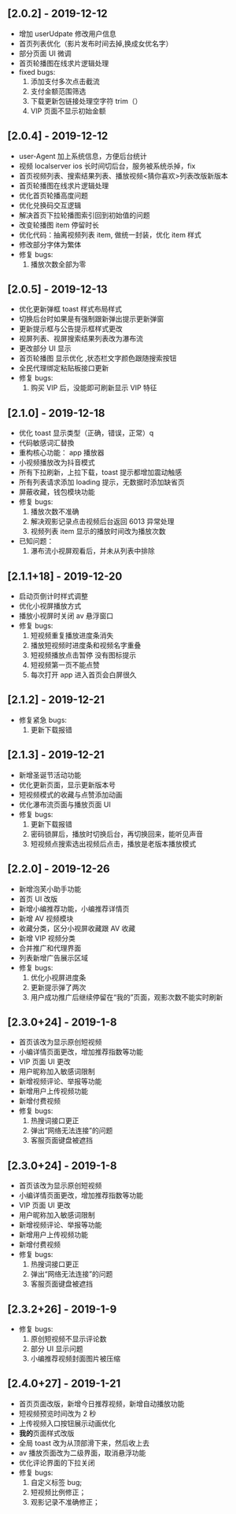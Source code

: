 ## [2.0.2] - 2019-12-12

-   增加 userUdpate 修改用户信息
-   首页列表优化（影片发布时间去掉,换成女优名字）
-   部分页面 UI 微调
-   首页轮播图在线求片逻辑处理
-   fixed bugs:
    1. 添加支付多次点击截流
    2. 支付金额范围筛选
    3. 下载更新包链接处理空字符 trim（）
    4. VIP 页面不显示初始金额

## [2.0.4] - 2019-12-12

-   user-Agent 加上系统信息，方便后台统计
-   视频 localserver ios 长时间切后台，服务被系统杀掉，fix
-   首页视频列表、搜索结果列表、播放视频<猜你喜欢>列表改版新版本
-   首页轮播图在线求片逻辑处理
-   优化首页轮播高度问题
-   优化兑换码交互逻辑
-   解决首页下拉轮播图索引回到初始值的问题
-   改变轮播图 item 停留时长
-   优化代码：抽离视频列表 item, 做统一封装，优化 item 样式
-   修改部分字体为繁体
-   修复 bugs:
    1. 播放次数全部为零

## [2.0.5] - 2019-12-13

-   优化更新弹框 toast 样式布局样式
-   切换后台时如果是有强制跟新弹出提示更新弹窗
-   更新提示框与公告提示框样式更改
-   视屏列表、视屏搜索结果列表改为瀑布流
-   更改部分 UI 显示
-   首页轮播图 显示优化 ,状态栏文字颜色跟随搜索按钮
-   全民代理绑定粘贴板接口更新
-   修复 bugs:
    1. 购买 VIP 后，没能即可刷新显示 VIP 特征

## [2.1.0] - 2019-12-18

-   优化 toast 显示类型（正确，错误，正常）q
-   代码敏感词汇替換
-   重构核心功能： app 播放器
-   小视频播放改为抖音模式
-   所有下拉刷新，上拉下载，toast 提示都增加震动触感
-   所有列表请求添加 loading 提示，无数据时添加缺省页
-   屏蔽收藏，钱包模块功能
-   修复 bugs:
    1. 播放次数不准确
    2. 解决观影记录点击视频后台返回 6013 异常处理
    3. 视频列表 item 显示的播放时间改为播放次数
-   已知问题：
    1. 瀑布流小视屏观看后，并未从列表中排除

## [2.1.1+18] - 2019-12-20

-   启动页倒计时样式调整
-   优化小视屏播放方式
-   播放小视屏时关闭 av 悬浮窗口
-   修复 bugs:
    1. 短视频重复播放进度条消失
    2. 播放短视频时进度条和视频名字重叠
    3. 短视频播放点击暂停 没有图标提示
    4. 短视频第一页不能点赞
    5. 每次打开 app 进入首页会白屏很久

## [2.1.2] - 2019-12-21

-   修复紧急 bugs:
    1. 更新下载报错

## [2.1.3] - 2019-12-21

-   新增圣诞节活动功能
-   优化更新页面，显示更新版本号
-   短视频模式的收藏与点赞添加动画
-   优化瀑布流页面与播放页面 UI
-   修复 bugs:
    1. 更新下载报错
    2. 密码锁屏后，播放时切换后台，再切换回来，能听见声音
    3. 短视频点搜索选出视频后点击，播放是老版本播放模式

## [2.2.0] - 2019-12-26

-   新增泡芙小助手功能
-   首页 UI 改版
-   新增小编推荐功能，小编推荐详情页
-   新增 AV 视频模块
-   收藏分类，区分小视屏收藏跟 AV 收藏
-   新增 VIP 视频分类
-   合并推广和代理界面
-   列表新增广告展示区域
-   修复 bugs:
    1. 优化小视屏进度条
    2. 更新提示弹了两次
    3. 用户成功推广后继续停留在“我的”页面，观影次数不能实时刷新

## [2.3.0+24] - 2019-1-8

-   首页该改为显示原创短视频
-   小编详情页面更改，增加推荐指数等功能
-   VIP 页面 UI 更改
-   用户昵称加入敏感词限制
-   新增视频评论、举报等功能
-   新增用户上传视频功能
-   新增付费视频
-   修复 bugs:
    1. 热搜词接口更正
    2. 弹出“网络无法连接”的问题
    3. 客服页面键盘被遮挡

## [2.3.0+24] - 2019-1-8

-   首页该改为显示原创短视频
-   小编详情页面更改，增加推荐指数等功能
-   VIP 页面 UI 更改
-   用户昵称加入敏感词限制
-   新增视频评论、举报等功能
-   新增用户上传视频功能
-   新增付费视频
-   修复 bugs:
    1. 热搜词接口更正
    2. 弹出“网络无法连接”的问题
    3. 客服页面键盘被遮挡

## [2.3.2+26] - 2019-1-9

-   修复 bugs:
    1. 原创短视频不显示评论数
    2. 部分 UI 显示问题
    3. 小编推荐视频封面图片被压缩

## [2.4.0+27] - 2019-1-21

-   首页页面改版，新增今日推荐视频，新增自动播放功能
-   短视频预览时间改为 2 秒
-   上传视频入口按钮展示动画优化
-   **我的**页面样式改版
-   全局 toast 改为从顶部滑下来，然后收上去
-   av 播放页面改为二级界面，取消悬浮功能
-   优化评论界面的下拉关闭
-   修复 bugs:
    1. 自定义标签 bug;
    2. 短视频比例修正；
    3. 观影记录不准确修正；
